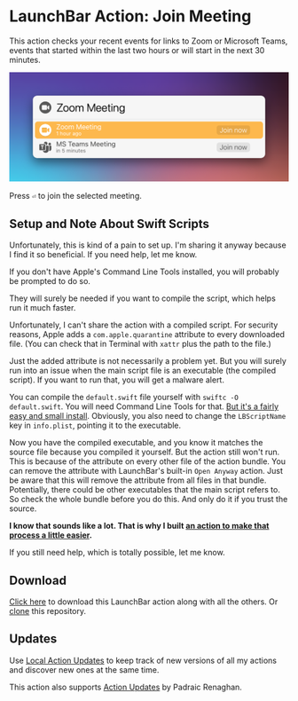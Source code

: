 # LaunchBar Action: Join Meeting

This action checks your recent events for links to Zoom or Microsoft Teams, events that started within the last two hours or will start in the next 30 minutes. 

<img src="01.png" width="648"/>

Press `⏎` to join the selected meeting. 

## Setup and Note About Swift Scripts

Unfortunately, this is kind of a pain to set up. I'm sharing it anyway because I find it so beneficial. If you need help, let me know.

If you don't have Apple's Command Line Tools installed, you will probably be prompted to do so.

They will surely be needed if you want to compile the script, which helps run it much faster. 

Unfortunately, I can't share the action with a compiled script. For security reasons, Apple adds a `com.apple.quarantine` attribute to every downloaded file. (You can check that in Terminal with `‌xattr` plus the path to the file.) 

Just the added attribute is not necessarily a problem yet. But you will surely run into an issue when the main script file is an executable (the compiled script). If you want to run that, you will get a malware alert.

You can compile the `default.swift` file yourself with `swiftc -O default.swift`. You will need Command Line Tools for that. [But it's a fairly easy and small install](https://www.maketecheasier.com/install-command-line-tools-without-xcode/). Obviously, you also need to change the `LBScriptName` key in `info.plist`, pointing it to the executable. 

Now you have the compiled executable, and you know it matches the source file because you compiled it yourself. But the action still won't run. This is because of the attribute on every other file of the action bundle. You can remove the attribute with LaunchBar's built-in `Open Anyway` action. Just be aware that this will remove the attribute from all files in that bundle. Potentially, there could be other executables that the main script refers to. So check the whole bundle before you do this. And only do it if you trust the source. 

**I know that sounds like a lot. That is why I built [an action to make that process a little easier](https://github.com/Ptujec/LaunchBar/tree/master/Compile-Swift-Action#readme).**

If you still need help, which is totally possible, let me know.  

## Download
[Click here](https://github.com/Ptujec/LaunchBar/archive/refs/heads/master.zip) to download this LaunchBar action along with all the others. Or [clone](https://docs.github.com/en/repositories/creating-and-managing-repositories/cloning-a-repository) this repository.

## Updates

Use [Local Action Updates](https://github.com/Ptujec/LaunchBar/tree/master/Local-Action-Updates#launchbar-action-local-action-updates) to keep track of new versions of all my actions and discover new ones at the same time. 

This action also supports [Action Updates](https://renaghan.com/launchbar/action-updates/) by Padraic Renaghan.
